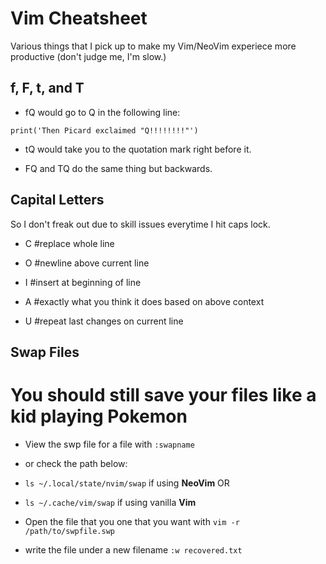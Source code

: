 Vim Cheatsheet
==============
Various things that I pick up to make my Vim/NeoVim experiece more productive (don't judge me, I'm slow.)    

f, F, t, and T
--------------
* fQ would go to Q in the following line:

`print('Then Picard exclaimed "Q!!!!!!!!"')`

* tQ would take you to the quotation mark right before it. 

* FQ and TQ do the same thing but backwards.

Capital Letters
---------------
 So I don't freak out due to skill issues everytime I hit caps lock.

* C  #replace whole line

* O  #newline above current line

* I  #insert at beginning of line

* A  #exactly what you think it does based on above context

* U  #repeat last changes on current line



Swap Files
----------
# You should still save your files like a kid playing Pokemon 

* View the swp file for a file with `:swapname`

* or check the path below:

* `ls ~/.local/state/nvim/swap` if using **NeoVim** OR

* `ls ~/.cache/vim/swap` if using vanilla **Vim**

* Open the file that you one that you want with `vim -r /path/to/swpfile.swp`

* write the file under a new filename `:w recovered.txt`


